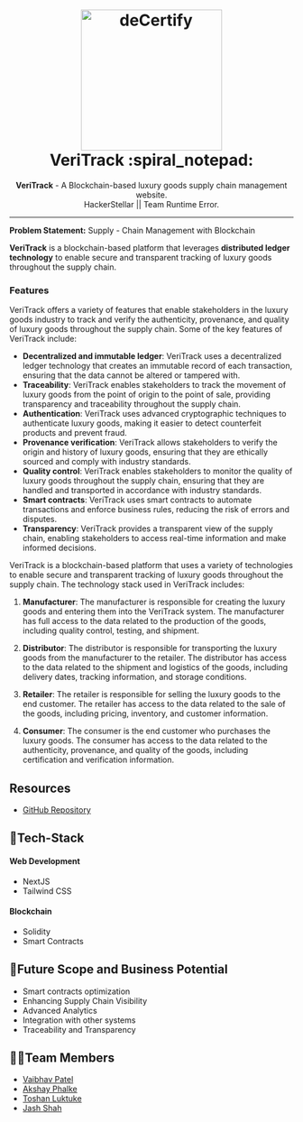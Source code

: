 <h1 align="center">
  <a href="https://github.com/Jash-Shah/Hackerstellar-Runtime_Error">
    <img src="./web/decertify/packages/react-app/images/logo.gif" alt="deCertify" width="250" height="250">
  </a>
  <br>
  VeriTrack :spiral_notepad:
</h1>

<div align="center">
   <strong>VeriTrack</strong> - A Blockchain-based luxury goods supply chain management website.<br>
  HackerStellar || Team Runtime Error.
</div>
<hr>

**Problem Statement:** Supply - Chain Management with Blockchain

**VeriTrack** is a blockchain-based platform that leverages <b> distributed ledger technology</b> to enable secure and transparent tracking of luxury goods throughout the supply chain.

### Features
VeriTrack offers a variety of features that enable stakeholders in the luxury goods industry to track and verify the authenticity, provenance, and quality of luxury goods throughout the supply chain. Some of the key features of VeriTrack include:
- **Decentralized and immutable ledger**: VeriTrack uses a decentralized ledger technology that creates an immutable record of each transaction, ensuring that the data cannot be altered or tampered with.
- **Traceability**: VeriTrack enables stakeholders to track the movement of luxury goods from the point of origin to the point of sale, providing transparency and traceability throughout the supply chain.
- **Authentication**: VeriTrack uses advanced cryptographic techniques to authenticate luxury goods, making it easier to detect counterfeit products and prevent fraud.
- **Provenance verification**: VeriTrack allows stakeholders to verify the origin and history of luxury goods, ensuring that they are ethically sourced and comply with industry standards.
- **Quality control**: VeriTrack enables stakeholders to monitor the quality of luxury goods throughout the supply chain, ensuring that they are handled and transported in accordance with industry standards.
- **Smart contracts**: VeriTrack uses smart contracts to automate transactions and enforce business rules, reducing the risk of errors and disputes.
- **Transparency**: VeriTrack provides a transparent view of the supply chain, enabling stakeholders to access real-time information and make informed decisions.

VeriTrack is a blockchain-based platform that uses a variety of technologies to enable secure and transparent tracking of luxury goods throughout the supply chain. The technology stack used in VeriTrack includes:

1. **Manufacturer**: The manufacturer is responsible for creating the luxury goods and entering them into the VeriTrack system. The manufacturer has full access to the data related to the production of the goods, including quality control, testing, and shipment.

2. **Distributor**: The distributor is responsible for transporting the luxury goods from the manufacturer to the retailer. The distributor has access to the data related to the shipment and logistics of the goods, including delivery dates, tracking information, and storage conditions.

3. **Retailer**: The retailer is responsible for selling the luxury goods to the end customer. The retailer has access to the data related to the sale of the goods, including pricing, inventory, and customer information.

4. **Consumer**: The consumer is the end customer who purchases the luxury goods. The consumer has access to the data related to the authenticity, provenance, and quality of the goods, including certification and verification information.


## Resources
<!-- - [Demo Video]() -->
- [GitHub Repository](https://github.com/Jash-Shah/Hackerstellar-Runtime_Error)


## 🤖Tech-Stack

#### Web Development
- NextJS
- Tailwind CSS

#### Blockchain
- Solidity
- Smart Contracts

## 🔮Future Scope and Business Potential
- Smart contracts optimization
- Enhancing Supply Chain Visibility
- Advanced Analytics
- Integration with other systems
- Traceability and Transparency

## 👨‍💻Team Members
- [Vaibhav Patel](https://github.com/noobCoderVP)
- [Akshay Phalke](https://github.com/asphalke07)
- [Toshan Luktuke](https://github.com/toshan-luktuke)
- [Jash Shah](https://github.com/Jash-Shah)

